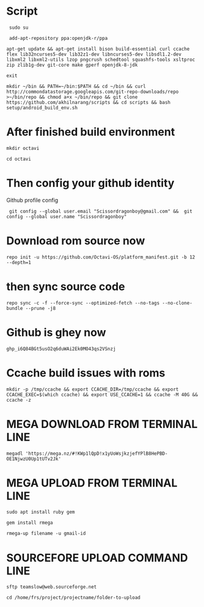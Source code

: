 # Script

```
 sudo su
```


```
 add-apt-repository ppa:openjdk-r/ppa
```
 
```
apt-get update && apt-get install bison build-essential curl ccache flex lib32ncurses5-dev lib32z1-dev libncurses5-dev libsdl1.2-dev libxml2 libxml2-utils lzop pngcrush schedtool squashfs-tools xsltproc zip zlib1g-dev git-core make gperf openjdk-8-jdk
```

```
exit
```


```
mkdir ~/bin && PATH=~/bin:$PATH && cd ~/bin && curl http://commondatastorage.googleapis.com/git-repo-downloads/repo >~/bin/repo && chmod a+x ~/bin/repo && git clone https://github.com/akhilnarang/scripts && cd scripts && bash setup/android_build_env.sh
 ```
 
# After finished build environment

```
mkdir octavi
```

```
cd octavi
```

# Then config your github identity

Github profile config


```
 git config --global user.email "Scissordragonboy@gmail.com" &&  git config --global user.name "Scissordragonboy"
 ```

# Download rom source now

```
repo init -u https://github.com/Octavi-OS/platform_manifest.git -b 12 --depth=1
```

# then sync source code
```
repo sync -c -f --force-sync --optimized-fetch --no-tags --no-clone-bundle --prune -j8
```

# Github is ghey now

```
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
```

# Ccache build issues with roms

```
mkdir -p /tmp/ccache && export CCACHE_DIR=/tmp/ccache && export CCACHE_EXEC=$(which ccache) && export USE_CCACHE=1 && ccache -M 40G && ccache -z
```

# MEGA DOWNLOAD FROM TERMINAL LINE

```
megadl 'https://mega.nz/#!KWp1lQpD!x1yUoWsjkzjefYPlB8HePBD-OE1NjwzU0Up1tUTv2Jk'
```

# MEGA UPLOAD FROM TERMINAL LINE

```
sudo apt install ruby gem
```

```
gem install rmega
```

```
rmega-up filename -u gmail-id
```

# SOURCEFORE UPLOAD COMMAND LINE

```
sftp teamslow@web.sourceforge.net
```

```
cd /home/frs/project/projectname/folder-to-upload
```










# 
